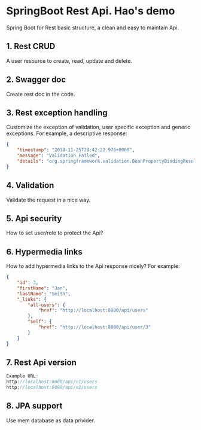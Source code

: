 # SpringBoot Rest Api. Hao's demo
Spring Boot for Rest basic structure, a clean and easy to maintain Api.

## 1. Rest CRUD
A user resource to create, read, update and delete.

## 2. Swagger doc
Create rest doc in the code. 

## 3. Rest exception handling
Customize the exception of validation, user specific exception and generic exceptions. For example, a descriptive response:
```json
{
    "timestamp": "2018-11-25T20:42:22.976+0000",
    "message": "Validation Failed",
    "details": "org.springframework.validation.BeanPropertyBindingResult: 1 errors\nField error in object 'user' on field 'firstName': rejected value [z]; codes [Size.user.firstName,Size.firstName,Size.java.lang.String,Size]; arguments [org.springframework.context.support.DefaultMessageSourceResolvable: codes [user.firstName,firstName]; arguments []; default message [firstName],2147483647,2]; default message [Name should have at least 2 characters]"
}
```

## 4. Validation
Validate the request in a nice way.

## 5. Api security
How to set user/role to protect the Api?

## 6. Hypermedia links
How to add hypermedia links to the Api response nicely? For example:
```json
{
    "id": 3,
    "firstName": "Jan",
    "lastName": "Smith",
    "_links": {
        "all-users": {
            "href": "http://localhost:8080/api/users"
        },
        "self": {
            "href": "http://localhost:8080/api/user/3"
        }
    }
}
```

## 7. Rest Api version
```javascript
Example URL:
http://localhost:8080/api/v1/users
http://localhost:8080/api/v2/users
```

## 8. JPA support
Use mem database as data privider.
